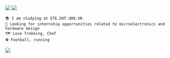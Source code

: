 
<img src="https://readme-typing-svg.herokuapp.com/?font=Righteous&size=35&center=true&vCenter=true&width=1000&height=70&duration=3000&lines=Hi+There!+👋;+I'm+Ba+Thanh;Hardware+Engineering;" />

<a href="https://drive.google.com/drive/folders/16SKT1RGw4aA7DBIhNqv73GJ5IANRuQse" target="_blank">
     <img src="https://img.shields.io/badge/Research with me -808080?style=for-the-badge&logoColor=white" target="_blank" />
</a>

```
📚 I am studying at ETE.DUT.UDN.VN
🔧 Looking for internship opportunities related to microelectronics and hardware design
🗺 Love Trekking, Chef 
️⚽ Football, running
```

<a href="https://beacons.ai/bathanh0309" target="_blank">
     <img src="https://img.shields.io/badge/The days of failure -808080?style=for-the-badge&logoColor=white" target="_blank" />

